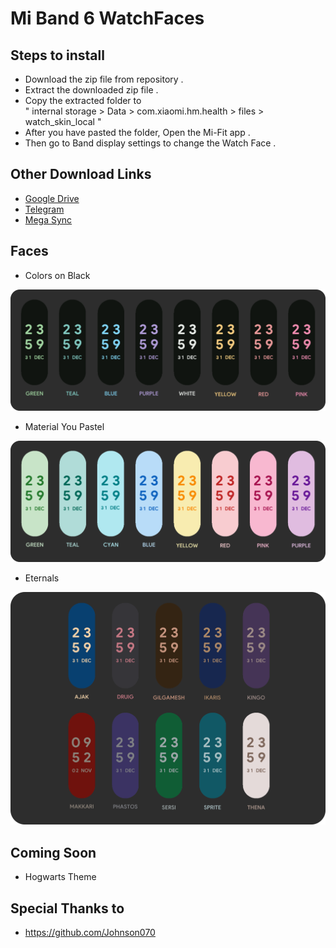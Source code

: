 # Mi Band 6 WatchFaces  
## Steps to install

- Download the zip file from repository .
- Extract the downloaded zip file .
- Copy the extracted folder to <br> " internal storage > Data > com.xiaomi.hm.health > files > watch_skin_local "
- After you have pasted the folder, Open the Mi-Fit app .
- Then go to Band display settings to change the Watch Face .
  
## Other Download Links
- [Google Drive](https://bit.ly/3nDX2lv "Google Drive")
- [Telegram](https://bit.ly/3bhIXoj "Telegram")
- [Mega Sync](https://bit.ly/2XYxTte "Mega Sync")

## Faces
- Colors on Black  

![colors on black](https://github.com/ayaskanta01/MiBand6_WatchFaces/blob/main/colors%20on%20black%20watchface.png)

- Material You Pastel  

![material you patel](https://github.com/ayaskanta01/MiBand6_WatchFaces/blob/main/material%20you%20watchface.png)

- Eternals  

![eternals](https://github.com/ayaskanta01/MiBand6_WatchFaces/blob/main/eternals%20watchface.png)

## Coming Soon
- Hogwarts Theme


## Special Thanks to

- https://github.com/Johnson070



